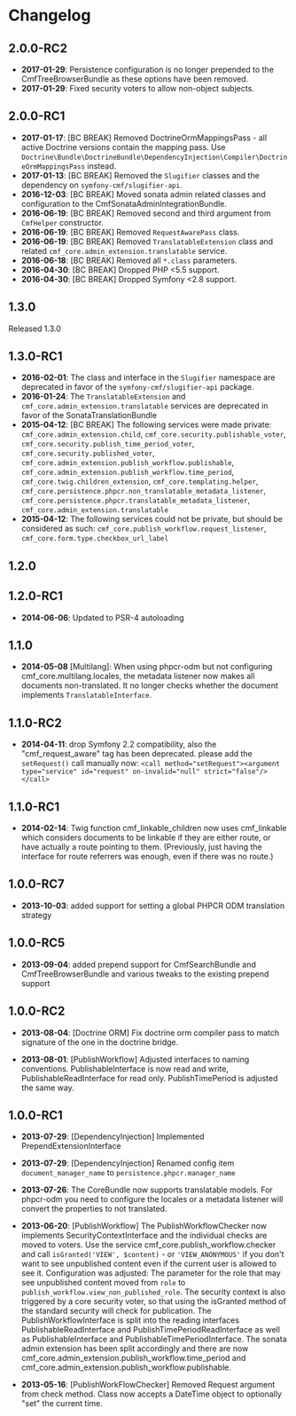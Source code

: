 Changelog
=========

2.0.0-RC2
---------

 * **2017-01-29**: Persistence configuration is no longer prepended to the
   CmfTreeBrowserBundle as these options have been removed.
 * **2017-01-29**: Fixed security voters to allow non-object subjects.

2.0.0-RC1
---------

 * **2017-01-17**: [BC BREAK] Removed DoctrineOrmMappingsPass - all active Doctrine versions contain the mapping pass. Use `Doctrine\Bundle\DoctrineBundle\DependencyInjection\Compiler\DoctrineOrmMappingsPass` instead. 
 * **2017-01-13**: [BC BREAK] Removed the `Slugifier` classes and the
   dependency on `symfony-cmf/slugifier-api`.
 * **2016-12-03**: [BC BREAK] Moved sonata admin related classes and
   configuration to the CmfSonataAdminIntegrationBundle.
 * **2016-06-19**: [BC BREAK] Removed second and third argument from `CmfHelper` constructor.
 * **2016-06-19**: [BC BREAK] Removed `RequestAwarePass` class.
 * **2016-06-19**: [BC BREAK] Removed `TranslatableExtension` class and related
   `cmf_core.admin_extension.translatable` service.
 * **2016-06-18**: [BC BREAK] Removed all `*.class` parameters.
 * **2016-04-30**: [BC BREAK] Dropped PHP <5.5 support.
 * **2016-04-30**: [BC BREAK] Dropped Symfony <2.8 support.

1.3.0
-----

Released 1.3.0

1.3.0-RC1
---------

* **2016-02-01**: The class and interface in the `Slugifier` namespace are deprecated in favor of the `symfony-cmf/slugifier-api` package.
* **2016-01-24**: The `TranslatableExtension` and `cmf_core.admin_extension.translatable` services are deprecated in favor of the SonataTranslationBundle
* **2015-04-12**: [BC BREAK] The following services were made private: `cmf_core.admin_extension.child`, `cmf_core.security.publishable_voter`, `cmf_core.security.publish_time_period_voter`, `cmf_core.security.published_voter`, `cmf_core.admin_extension.publish_workflow.publishable`, `cmf_core.admin_extension.publish_workflow.time_period`, `cmf_core.twig.children_extension`, `cmf_core.templating.helper`, `cmf_core.persistence.phpcr.non_translatable_metadata_listener`, `cmf_core.persistence.phpcr.translatable_metadata_listener`, `cmf_core.admin_extension.translatable`
* **2015-04-12**: The following services could not be private, but should be considered as such: `cmf_core.publish_workflow.request_listener`, `cmf_core.form.type.checkbox_url_label`

1.2.0
-----

1.2.0-RC1
---------

* **2014-06-06**: Updated to PSR-4 autoloading

1.1.0
-----

* **2014-05-08** [Multilang]: When using phpcr-odm but not configuring
  cmf_core.multilang.locales, the metadata listener now makes all documents
  non-translated. It no longer checks whether the document implements
  `TranslatableInterface`.

1.1.0-RC2
---------

* **2014-04-11**: drop Symfony 2.2 compatibility, also the "cmf_request_aware" tag
    has been deprecated. please add the ``setRequest()`` call manually now:
  ``<call method="setRequest"><argument type="service" id="request" on-invalid="null" strict="false"/></call>``

1.1.0-RC1
---------

* **2014-02-14**: Twig function cmf_linkable_children now uses cmf_linkable
  which considers documents to be linkable if they are either route, or have
  actually a route pointing to them. (Previously, just having the interface
  for route referrers was enough, even if there was no route.)

1.0.0-RC7
---------

* **2013-10-03**: added support for setting a global PHPCR ODM translation strategy

1.0.0-RC5
---------

* **2013-09-04**: added prepend support for CmfSearchBundle and CmfTreeBrowserBundle
  and various tweaks to the existing prepend support

1.0.0-RC2
---------

* **2013-08-04**: [Doctrine ORM] Fix doctrine orm compiler pass to match
  signature of the one in the doctrine bridge.

* **2013-08-01**: [PublishWorkflow] Adjusted interfaces to naming conventions.
  PublishableInterface is now read and write, PublishableReadInterface for read
  only. PublishTimePeriod is adjusted the same way.

1.0.0-RC1
---------

* **2013-07-29**: [DependencyInjection] Implemented PrependExtensionInterface
* **2013-07-29**: [DependencyInjection] Renamed config item `document_manager_name` to `persistence.phpcr.manager_name`

* **2013-07-26**: The CoreBundle now supports translatable models. For
  phpcr-odm you need to configure the locales or a metadata listener will
  convert the properties to not translated.

* **2013-06-20**: [PublishWorkflow] The PublishWorkflowChecker now implements
  SecurityContextInterface and the individual checks are moved to voters.
  Use the service cmf_core.publish_workflow.checker and call
  `isGranted('VIEW', $content)` - or `'VIEW_ANONYMOUS'` if you don't want to
  see unpublished content even if the current user is allowed to see it.
  Configuration was adjusted: The parameter for the role that may see unpublished
  content moved from `role` to `publish_workflow.view_non_published_role`.
  The security context is also triggered by a core security voter, so that
  using the isGranted method of the standard security will check for
  publication.
  The PublishWorkflowInterface is split into the reading interfaces
  PublishableReadInterface and PublishTimePeriodReadInterface as well as
  PublishableInterface and PublishableTimePeriodInterface. The sonata
  admin extension has been split accordingly and there are now
  cmf_core.admin_extension.publish_workflow.time_period and
  cmf_core.admin_extension.publish_workflow.publishable.

* **2013-05-16**: [PublishWorkFlowChecker] Removed Request argument
  from check method. Class now accepts a DateTime object to
  optionally "set" the current time.
